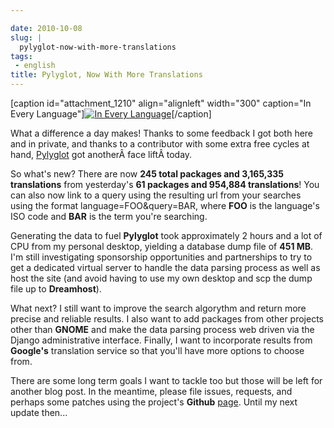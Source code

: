 ```yaml
---

date: 2010-10-08
slug: |
  pylyglot-now-with-more-translations
tags:
 - english
title: Pylyglot, Now With More Translations
---
```


\[caption id="attachment_1210" align="alignleft" width="300" caption="In
Every Language"\][![In Every
Language](http://www.ogmaciel.com/wp-content/uploads/2010/10/2476125646_c16090b3bd-300x228.jpg)](http://www.ogmaciel.com/wp-content/uploads/2010/10/2476125646_c16090b3bd.jpg)\[/caption\]

What a difference a day makes! Thanks to some feedback I got both here
and in private, and thanks to a contributor with some extra free cycles
at hand, [Pylyglot](http://pylyglot.org) got anotherÂ face liftÂ today.

So what's new? There are now **245 total packages and 3,165,335
translations** from yesterday's **61 packages and 954,884
translations**! You can also now link to a query using the resulting url
from your searches using the format language=FOO&query=BAR, where
**FOO** is the language's ISO code and **BAR** is the term you're
searching.

Generating the data to fuel **Pylyglot** took approximately 2 hours and
a lot of CPU from my personal desktop, yielding a database dump file of
**451 MB**. I'm still investigating sponsorship opportunities and
partnerships to try to get a dedicated virtual server to handle the data
parsing process as well as host the site (and avoid having to use my own
desktop and scp the dump file up to **Dreamhost**).

What next? I still want to improve the search algorythm and return more
precise and reliable results. I also want to add packages from other
projects other than **GNOME** and make the data parsing process web
driven via the Django administrative interface. Finally, I want to
incorporate results from **Google's** translation service so that you'll
have more options to choose from.

There are some long term goals I want to tackle too but those will be
left for another blog post. In the meantime, please file issues,
requests, and perhaps some patches using the project's **Github**
[page](http://github.com/omaciel/pylyglot). Until my next update then...
